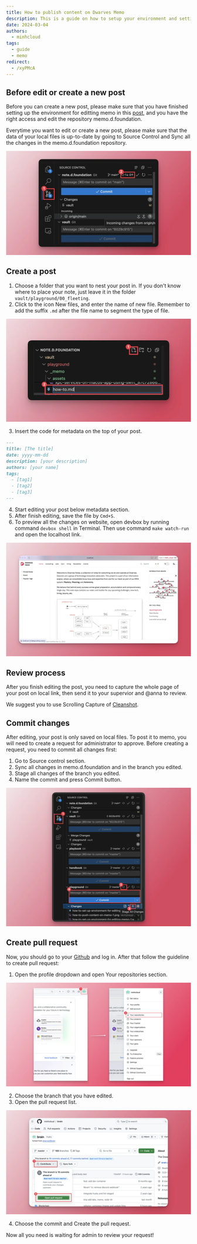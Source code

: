 ```yaml
---
title: How to publish content on Dwarves Memo
description: This is a guide on how to setup your environment and settings to push content to our Dwarves Memo.
date: 2024-03-04
authors:
  - minhcloud
tags:
  - guide
  - memo
redirect:
  - /xyPMcA
---
```


## Before edit or create a new post

Before you can create a new post, please make sure that you have finished setting up the environment for editting memo in this [post](https://memo.d.foundation/playground/01_literature/how-to-set-up-environment-for-editing-memo/), and you have the right access and edit the repository memo.d.foundation.

Everytime you want to edit or create a new post, please make sure that the data of your local files is up-to-date by going to Source Control and Sync all the changes in the memo.d.foundation repository.

![](assets/how-to-push-content-on-note-d_how-to-push-content-on-memo-1.webp)

## Create a post

1. Choose a folder that you want to nest your post in. If you don't know where to place your note, just leave it in the folder `vault/playground/00_fleeting`.
2. Click to the icon New files, and enter the name of new file. Remember to add the suffix `.md` after the file name to segment the type of file.

![](assets/how-to-push-content-on-note-d_how-to-push-content-on-memo-5.webp)

3. Insert the code for metadata on the top of your post.

```md
---
title: [The title]
date: yyyy-mm-dd
description: [your description]
authors: [your name]
tags:
  - [tag1]
  - [tag2]
  - [tag3]
---
```

4. Start editing your post below metadata section.
5. After finish editing, save the file by `Cmd+S`.
6. To preview all the changes on website, open devbox by running command `devbox shell` in Terminal. Then use command `make watch-run` and open the localhost link.

![](assets/how-to-push-content-on-note-d_how-to-set-up-environment-for-editing-memo-2.webp)

## Review process

After you finish editing the post, you need to capture the whole page of your post on local link, then send it to your supervior and @anna to review.

We suggest you to use Scrolling Capture of [Cleanshot](https://cleanshot.com/).

## Commit changes

After editing, your post is only saved on local files. To post it to memo, you will need to create a request for administrator to approve. Before creating a request, you need to commit all changes first:

1. Go to Source control section.
2. Sync all changes in memo.d.foundation and in the branch you edited.
3. Stage all changes of the branch you edited.
4. Name the commit and press Commit button.

![](assets/how-to-push-content-on-note-d_how-to-push-content-on-memo-2.webp)

## Create pull request

Now, you should go to your [Github](https://github.com/) and log in. After that follow the guideline to create pull request:

1. Open the profile dropdown and open Your repositories section.

![](assets/how-to-push-content-on-note-d_how-to-push-content-on-memo-3.webp)

2. Choose the branch that you have edited.
3. Open the pull request list.

![](assets/how-to-push-content-on-note-d_how-to-push-content-on-memo-4.webp)

4. Choose the commit and Create the pull request.

Now all you need is waiting for admin to review your request!
